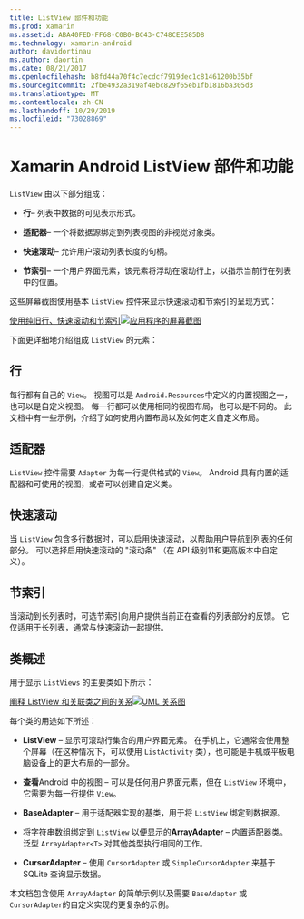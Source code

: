 ```yaml
---
title: ListView 部件和功能
ms.prod: xamarin
ms.assetid: ABA40FED-FF68-C0B0-BC43-C748CEE585D8
ms.technology: xamarin-android
author: davidortinau
ms.author: daortin
ms.date: 08/21/2017
ms.openlocfilehash: b8fd44a70f4c7ecdcf7919dec1c81461200b35bf
ms.sourcegitcommit: 2fbe4932a319af4ebc829f65eb1fb1816ba305d3
ms.translationtype: MT
ms.contentlocale: zh-CN
ms.lasthandoff: 10/29/2019
ms.locfileid: "73028869"
---
```

# <a name="xamarinandroid-listview-parts-and-functionality"></a>Xamarin Android ListView 部件和功能

`ListView` 由以下部分组成：

- **行**&ndash; 列表中数据的可见表示形式。

- **适配器**&ndash; 一个将数据源绑定到列表视图的非视觉对象类。

- **快速滚动**&ndash; 允许用户滚动列表长度的句柄。

- **节索引**&ndash; 一个用户界面元素，该元素将浮动在滚动行上，以指示当前行在列表中的位置。

这些屏幕截图使用基本 `ListView` 控件来显示快速滚动和节索引的呈现方式：

[使用纯旧行、快速滚动和节索引![应用程序的屏幕截图](parts-and-functionality-images/listviewparts.png)](parts-and-functionality-images/listviewparts.png#lightbox)

下面更详细地介绍组成 `ListView` 的元素：

## <a name="rows"></a>行

每行都有自己的 `View`。 视图可以是 `Android.Resources`中定义的内置视图之一，也可以是自定义视图。 每一行都可以使用相同的视图布局，也可以是不同的。 此文档中有一些示例，介绍了如何使用内置布局以及如何定义自定义布局。

## <a name="adapter"></a>适配器

`ListView` 控件需要 `Adapter` 为每一行提供格式的 `View`。 Android 具有内置的适配器和可使用的视图，或者可以创建自定义类。

## <a name="fast-scrolling"></a>快速滚动

当 `ListView` 包含多行数据时，可以启用快速滚动，以帮助用户导航到列表的任何部分。 可以选择启用快速滚动的 "滚动条" （在 API 级别11和更高版本中自定义）。

## <a name="section-index"></a>节索引

当滚动到长列表时，可选节索引向用户提供当前正在查看的列表部分的反馈。 它仅适用于长列表，通常与快速滚动一起提供。

## <a name="classes-overview"></a>类概述

用于显示 `ListViews` 的主要类如下所示：

[阐释 ListView 和关联类之间的关系![UML 关系图](parts-and-functionality-images/image2.png)](parts-and-functionality-images/image2.png#lightbox)

每个类的用途如下所述：

- **ListView** &ndash; 显示可滚动行集合的用户界面元素。 在手机上，它通常会使用整个屏幕（在这种情况下，可以使用 `ListActivity` 类），也可能是手机或平板电脑设备上的更大布局的一部分。

- **查看**Android 中的视图 &ndash; 可以是任何用户界面元素，但在 `ListView` 环境中，它需要为每一行提供 `View`。

- **BaseAdapter** &ndash; 用于适配器实现的基类，用于将 `ListView` 绑定到数据源。

- 将字符串数组绑定到 `ListView` 以便显示的**ArrayAdapter** &ndash; 内置适配器类。 泛型 `ArrayAdapter<T>` 对其他类型执行相同的工作。

- **CursorAdapter** &ndash; 使用 `CursorAdapter` 或 `SimpleCursorAdapter` 来基于 SQLite 查询显示数据。

本文档包含使用 `ArrayAdapter` 的简单示例以及需要 `BaseAdapter` 或 `CursorAdapter`的自定义实现的更复杂的示例。
